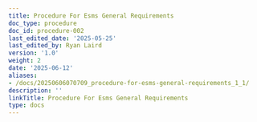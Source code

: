 ```yaml
---
title: Procedure For Esms General Requirements
doc_type: procedure
doc_id: procedure-002
last_edited_date: '2025-05-25'
last_edited_by: Ryan Laird
version: '1.0'
weight: 2
date: '2025-06-12'
aliases:
- /docs/20250606070709_procedure-for-esms-general-requirements_1_1/
description: ''
linkTitle: Procedure For Esms General Requirements
type: docs
---
```


<!-- Unsupported block type: table_of_contents -->

<!-- Unsupported block type: unsupported -->
